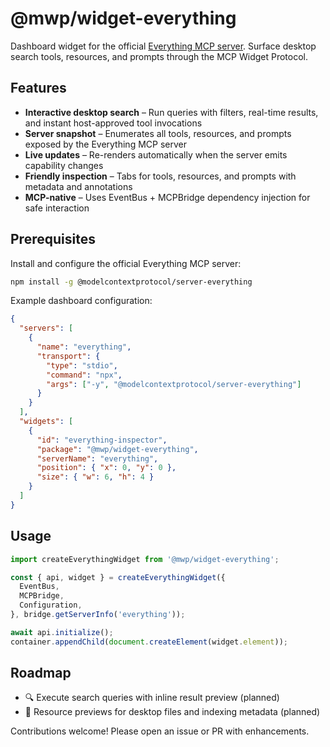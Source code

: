 # @mwp/widget-everything

Dashboard widget for the official [Everything MCP server](https://github.com/modelcontextprotocol/server-everything). Surface desktop search tools, resources, and prompts through the MCP Widget Protocol.

## Features

- **Interactive desktop search** – Run queries with filters, real-time results, and instant host-approved tool invocations
- **Server snapshot** – Enumerates all tools, resources, and prompts exposed by the Everything MCP server
- **Live updates** – Re-renders automatically when the server emits capability changes
- **Friendly inspection** – Tabs for tools, resources, and prompts with metadata and annotations
- **MCP-native** – Uses EventBus + MCPBridge dependency injection for safe interaction

## Prerequisites

Install and configure the official Everything MCP server:

```bash
npm install -g @modelcontextprotocol/server-everything
```

Example dashboard configuration:

```json
{
  "servers": [
    {
      "name": "everything",
      "transport": {
        "type": "stdio",
        "command": "npx",
        "args": ["-y", "@modelcontextprotocol/server-everything"]
      }
    }
  ],
  "widgets": [
    {
      "id": "everything-inspector",
      "package": "@mwp/widget-everything",
      "serverName": "everything",
      "position": { "x": 0, "y": 0 },
      "size": { "w": 6, "h": 4 }
    }
  ]
}
```

## Usage

```ts
import createEverythingWidget from '@mwp/widget-everything';

const { api, widget } = createEverythingWidget({
  EventBus,
  MCPBridge,
  Configuration,
}, bridge.getServerInfo('everything'));

await api.initialize();
container.appendChild(document.createElement(widget.element));
```

## Roadmap

- 🔍 Execute search queries with inline result preview (planned)
- 📁 Resource previews for desktop files and indexing metadata (planned)

Contributions welcome! Please open an issue or PR with enhancements.
